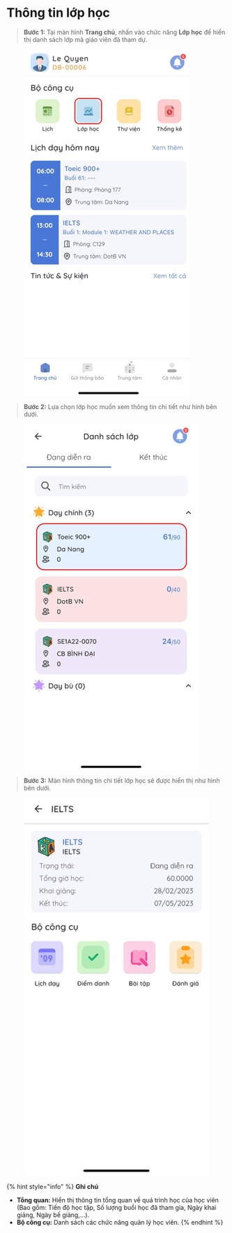 # Thông tin lớp học

> **Bước 1:** Tại màn hình **Trang chủ**, nhấn vào chức năng **Lớp học** để hiển thị danh sách lớp mà giáo viên đã tham dự.&#x20;

<figure><img src="../.gitbook/assets/image (6) (1).png" alt=""><figcaption></figcaption></figure>

> **Bước 2:** Lựa chọn lớp học muốn xem thông tin chi tiết như hình bên dưới.

<figure><img src="../.gitbook/assets/image (7) (1).png" alt=""><figcaption></figcaption></figure>

> **Bước 3:** Màn hình thông tin chi tiết lớp học sẽ được hiển thị như hình bên dưới.

<figure><img src="../.gitbook/assets/image (9).png" alt=""><figcaption></figcaption></figure>

{% hint style="info" %}
**Ghi chú**

* **Tổng quan:** Hiển thị thông tin tổng quan về quá trình học của học viên (Bao gồm: Tiến độ học tập, Số lượng buổi học đã tham gia, Ngày khai giảng, Ngày bế giảng,...).
* **Bộ công cụ:** Danh sách các chức năng quản lý học viên.&#x20;
{% endhint %}
